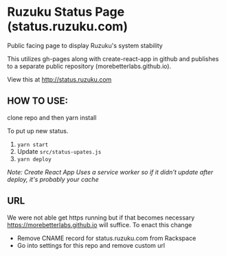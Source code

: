 # Ruzuku Status Page (status.ruzuku.com)
Public facing page to display Ruzuku's system stability

This utilizes gh-pages along with create-react-app in github and publishes to a separate public repository (morebetterlabs.github.io).

View this at http://status.ruzuku.com

## HOW TO USE:
clone repo and then yarn install

To put up new status.
  1. `yarn start`
  2. Update `src/status-upates.js`
  3. `yarn deploy`

*Note: Create React App Uses a service worker so if it didn't update after deploy, it's probably your cache*

## URL
We were not able get https running but if that becomes necessary https://morebetterlabs.github.io will suffice. To enact this change
- Remove CNAME record for status.ruzuku.com from Rackspace
- Go into settings for this repo and remove custom url